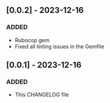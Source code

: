 ## [0.0.2] - 2023-12-16

### ADDED
- Rubocop gem
- Fixed all linting issues in the Gemfile

## [0.0.1] - 2023-12-16

### ADDED
- This CHANGELOG file
